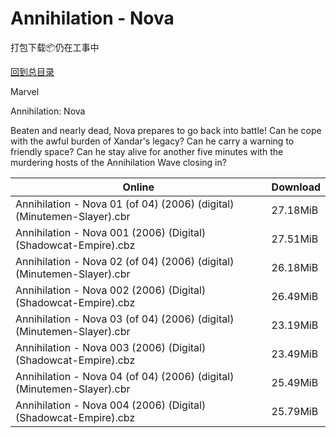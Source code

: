 # Annihilation - Nova

打包下载📦仍在工事中

[回到总目录](/Catalogs.md)

Marvel

Annihilation: Nova

Beaten and nearly dead, Nova prepares to go back into battle! Can he cope with the awful burden of Xandar's legacy? Can he carry a warning to friendly space? Can he stay alive for another five minutes with the murdering hosts of the Annihilation Wave closing in?





Online | Download
--- | ---
Annihilation - Nova 01 (of 04) (2006) (digital) (Minutemen-Slayer).cbr | 27.18MiB
Annihilation - Nova 001 (2006) (Digital) (Shadowcat-Empire).cbz | 27.51MiB
Annihilation - Nova 02 (of 04) (2006) (digital) (Minutemen-Slayer).cbr | 26.18MiB
Annihilation - Nova 002 (2006) (Digital) (Shadowcat-Empire).cbz | 26.49MiB
Annihilation - Nova 03 (of 04) (2006) (digital) (Minutemen-Slayer).cbr | 23.19MiB
Annihilation - Nova 003 (2006) (Digital) (Shadowcat-Empire).cbz | 23.49MiB
Annihilation - Nova 04 (of 04) (2006) (digital) (Minutemen-Slayer).cbr | 25.49MiB
Annihilation - Nova 004 (2006) (Digital) (Shadowcat-Empire).cbz | 25.79MiB